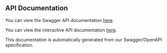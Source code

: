 ## API Documentation

You can view the Swagger API documentation [here](https://editor.swagger.io/?url=https://raw.githubusercontent.com/leewo/node-app1-mongodb/master/docs/swagger.yaml).

You can view the interactive API documentation [here](https://leewo.github.io/node-app1-mongodb/).

This documentation is automatically generated from our Swagger/OpenAPI specification.